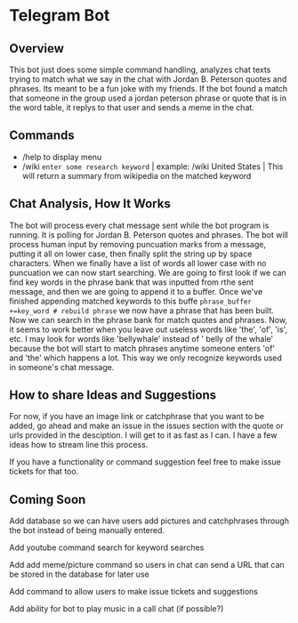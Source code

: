 # Telegram Bot
## Overview 
This bot just does some simple command handling, analyzes chat texts trying to match what we say in the chat with Jordan B. Peterson quotes and phrases. Its meant to be a fun joke with my friends. If the bot found a match that someone in the  group used a jordan peterson phrase or quote that is in the word table, it replys to that user and sends a meme in the chat. 

## Commands
* /help to display menu
* /wiki `enter some research keyword` | example: /wiki United States | This will return a summary from wikipedia on the matched keyword

## Chat Analysis, How It Works
The bot will process every chat message sent while the bot program is running. It is polling for Jordan B. Peterson quotes and phrases. The bot will process human input by removing puncuation marks from a message, putting it all on lower case, then finally split the string up by space characters. When we finally have a list of words all lower case with no puncuation we can now start searching. We are going to first look if we can find key words in the phrase bank that was inputted from rthe sent message, and then we are going to append it to a buffer. Once we've finished appending matched keywords to this buffe `phrase_buffer +=key_word # rebuild phrase` we now have a phrase that has been built. Now we can search in the phrase bank for match quotes and phrases. Now, it seems to work better when you leave out useless words like 'the', 'of', 'is', etc. I may look for words like 'bellywhale' instead of ' belly of the whale' because the bot will start to match phrases anytime someone enters 'of' and 'the' which happens a lot. This way we only recognize keywords used in someone's chat message. 

## How to share Ideas and Suggestions
For now, if you have an image link or catchphrase that you want to be added, go ahead and make an issue in the issues section with the quote or urls provided in the desciption. I will get to it as fast as I can. I have a few ideas how to stream line this process. 

If you have a functionality or command suggestion feel free to make issue tickets for that too. 

## Coming Soon
Add database so we can have users add pictures and catchphrases through the bot instead of being manually entered. 

Add youtube command search for keyword searches

Add add meme/picture command so users in chat can send a URL that can be stored in the database for later use

Add command to allow users to make issue tickets and suggestions

Add ability for bot to play music in a call chat (if possible?)
